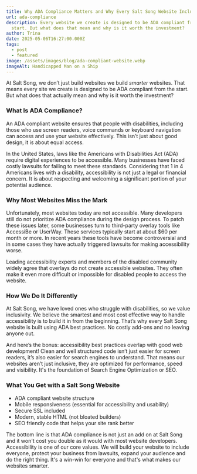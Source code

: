 ```yaml
---
title: Why ADA Compliance Matters and Why Every Salt Song Website Includes It
url: ada-compliance
description: Every website we create is designed to be ADA compliant from the
  start. But what does that mean and why is it worth the investment?
author: Trina
date: 2025-05-06T16:27:00.000Z
tags:
  - post
  - featured
image: /assets/images/blog/ada-compliant-website.webp
imageAlt: Handicapped Man on a Ship
---
```

At Salt Song, we don’t just build websites we build *smarter* websites. That means every site we create is designed to be ADA compliant from the start. But what does that actually mean and why is it worth the investment?

### What Is ADA Compliance?

An ADA compliant website ensures that people with disabilities, including those who use screen readers, voice commands or keyboard navigation can access and use your website effectively. This isn’t just about good design, it is about equal access.

In the United States, laws like the Americans with Disabilities Act (ADA) require digital experiences to be accessible. Many businesses have faced costly lawsuits for failing to meet these standards. Considering that 1 in 4 Americans lives with a disability, accessibility is not just a legal or financial concern. It is about respecting and welcoming a significant portion of your potential audience.

### Why Most Websites Miss the Mark

Unfortunately, most websites today are not accessible. Many developers still do not prioritize ADA compliance during the design process. To patch these issues later, some businesses turn to third-party overlay tools like AccessiBe or UserWay. These services typically start at about $60 per month or more. In recent years these tools have become controversial and in some cases they have actually triggered lawsuits for making accessibility worse.

Leading accessibility experts and members of the disabled community widely agree that overlays do not create accessible websites. They often make it even more difficult or impossible for disabled people to access the website.

### How We Do It Differently

At Salt Song, we have loved ones who struggle with disabilities, so we value inclusivity. We believe the smartest and most cost effective way to handle accessibility is to build it in from the beginning. That’s why every Salt Song website is built using ADA best practices. No costly add-ons and no leaving anyone out.

And here’s the bonus: accessibility best practices overlap with good web development! Clean and well structured code isn’t just easier for screen readers, it’s also easier for search engines to understand. That means our websites aren’t just inclusive, they are optimized for performance, speed and visibility. It's the foundation of Search Engine Optimization or SEO.

### What You Get with a Salt Song Website

* ADA compliant website structure
* Mobile responsiveness (essential for accessibility and usability)
* Secure SSL included
* Modern, stable HTML (not bloated builders)
* SEO friendly code that helps your site rank better

The bottom line is that ADA compliance is not just an add on at Salt Song and it won't cost you double as it would with most website developers. Accessibility is one of our core values. We will build your website to include everyone, protect your business from lawsuits, expand your audience and do the right thing. It's a win-win for everyone and that's what makes our websites smarter.
